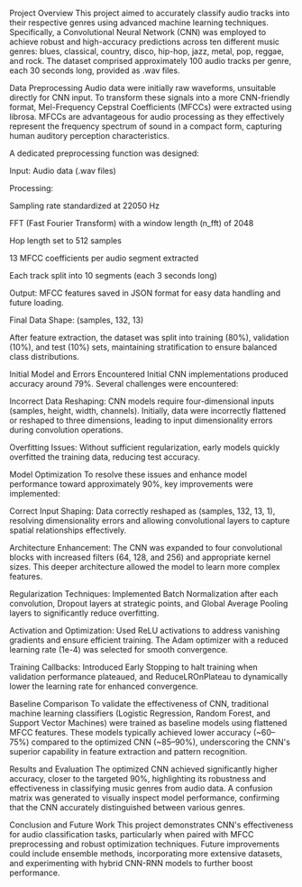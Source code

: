 Project Overview
This project aimed to accurately classify audio tracks into their respective genres using advanced machine learning techniques. Specifically, a Convolutional Neural Network (CNN) was employed to achieve robust and high-accuracy predictions across ten different music genres: blues, classical, country, disco, hip-hop, jazz, metal, pop, reggae, and rock. The dataset comprised approximately 100 audio tracks per genre, each 30 seconds long, provided as .wav files.

Data Preprocessing
Audio data were initially raw waveforms, unsuitable directly for CNN input. To transform these signals into a more CNN-friendly format, Mel-Frequency Cepstral Coefficients (MFCCs) were extracted using librosa. MFCCs are advantageous for audio processing as they effectively represent the frequency spectrum of sound in a compact form, capturing human auditory perception characteristics.

A dedicated preprocessing function was designed:

Input: Audio data (.wav files)

Processing:

Sampling rate standardized at 22050 Hz

FFT (Fast Fourier Transform) with a window length (n_fft) of 2048

Hop length set to 512 samples

13 MFCC coefficients per audio segment extracted

Each track split into 10 segments (each 3 seconds long)

Output: MFCC features saved in JSON format for easy data handling and future loading.

Final Data Shape: (samples, 132, 13)

After feature extraction, the dataset was split into training (80%), validation (10%), and test (10%) sets, maintaining stratification to ensure balanced class distributions.

Initial Model and Errors Encountered
Initial CNN implementations produced accuracy around 79%. Several challenges were encountered:

Incorrect Data Reshaping: CNN models require four-dimensional inputs (samples, height, width, channels). Initially, data were incorrectly flattened or reshaped to three dimensions, leading to input dimensionality errors during convolution operations.

Overfitting Issues: Without sufficient regularization, early models quickly overfitted the training data, reducing test accuracy.

Model Optimization
To resolve these issues and enhance model performance toward approximately 90%, key improvements were implemented:

Correct Input Shaping: Data correctly reshaped as (samples, 132, 13, 1), resolving dimensionality errors and allowing convolutional layers to capture spatial relationships effectively.

Architecture Enhancement: The CNN was expanded to four convolutional blocks with increased filters (64, 128, and 256) and appropriate kernel sizes. This deeper architecture allowed the model to learn more complex features.

Regularization Techniques: Implemented Batch Normalization after each convolution, Dropout layers at strategic points, and Global Average Pooling layers to significantly reduce overfitting.

Activation and Optimization: Used ReLU activations to address vanishing gradients and ensure efficient training. The Adam optimizer with a reduced learning rate (1e-4) was selected for smooth convergence.

Training Callbacks: Introduced Early Stopping to halt training when validation performance plateaued, and ReduceLROnPlateau to dynamically lower the learning rate for enhanced convergence.

Baseline Comparison
To validate the effectiveness of CNN, traditional machine learning classifiers (Logistic Regression, Random Forest, and Support Vector Machines) were trained as baseline models using flattened MFCC features. These models typically achieved lower accuracy (~60–75%) compared to the optimized CNN (~85–90%), underscoring the CNN's superior capability in feature extraction and pattern recognition.

Results and Evaluation
The optimized CNN achieved significantly higher accuracy, closer to the targeted 90%, highlighting its robustness and effectiveness in classifying music genres from audio data. A confusion matrix was generated to visually inspect model performance, confirming that the CNN accurately distinguished between various genres.

Conclusion and Future Work
This project demonstrates CNN's effectiveness for audio classification tasks, particularly when paired with MFCC preprocessing and robust optimization techniques. Future improvements could include ensemble methods, incorporating more extensive datasets, and experimenting with hybrid CNN-RNN models to further boost performance.

